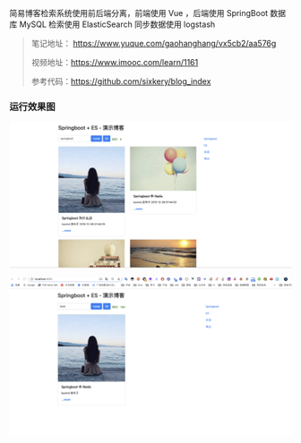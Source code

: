 简易博客检索系统使用前后端分离，前端使用 Vue ，后端使用 SpringBoot 数据库 MySQL 检索使用 ElasticSearch 同步数据使用 logstash

> 笔记地址： https://www.yuque.com/gaohanghang/vx5cb2/aa576g
> 
> 视频地址：https://www.imooc.com/learn/1161
> 
> 参考代码：https://github.com/sixkery/blog_index

### 运行效果图


![](https://raw.githubusercontent.com/gaohanghang/images/master/img/20191208161314.png)

![](https://raw.githubusercontent.com/gaohanghang/images/master/img/20191208161351.png)

